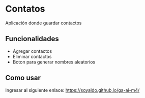 # Contatos
Aplicación donde guardar contactos
## Funcionalidades
- Agregar contactos
- Eliminar contactos
- Boton para generar nombres aleatorios
## Como usar
Ingresar al siguiente enlace: https://soyaldo.github.io/ga-ai-m4/
